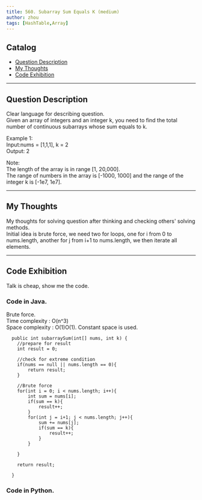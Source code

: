 ```yaml
---
title: 560. Subarray Sum Equals K (medium)                  
author: zhou      
tags: [HashTable,Array]          
---
```


       

## Catalog  
+ [Question Description](#partI)
+ [My Thoughts](#partII)
+ [Code Exhibition](#partIII)

----------------------------------

## Question Description
Clear language for describing question.    
Given an array of integers and an integer k, you need to find the total number of continuous subarrays whose sum equals to k.   

Example 1:    
Input:nums = [1,1,1], k = 2    
Output: 2     

Note:    
The length of the array is in range [1, 20,000].    
The range of numbers in the array is [-1000, 1000] and the range of the integer k is [-1e7, 1e7].     


----------------------------------

## My Thoughts
My thoughts for solving question after thinking and checking others' solving methods.        
Initial idea is brute force, we need two for loops, one for i from 0 to nums.length, another for j from i+1 to nums.length, we then iterate all elements.    







----------------------------------

## Code Exhibition
Talk is cheap, show me the code.    
### Code in Java.     
Brute force.    
Time complexity : O(n^3)       
Space complexity : O(1)O(1). Constant space is used.         

      public int subarraySum(int[] nums, int k) {
        //prepare for result
        int result = 0;
        
        //check for extreme condition
        if(nums == null || nums.length == 0){
            return result;
        }
        
        //Brute force
        for(int i = 0; i < nums.length; i++){
            int sum = nums[i];
            if(sum == k){
                result++;
            }
            for(int j = i+1; j < nums.length; j++){
                sum += nums[j];
                if(sum == k){
                    result++;
                }
            }
            
        }
        
        return result;
        
      }





### Code in Python.   




